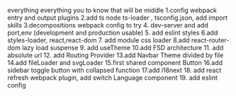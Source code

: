 everything
everything you to know that will be middle 
1.config webpack entry and output plugins
2.add ts node ts-loader , tsconfig.json, add import skills 
3.decompositions webpack config to try 
4. dev-server and add port,env (development and production usable)
5. add eslint styles 
6.add styles-loader, react,react-dom 
7. add module css loader 
8.add react-router-dom lazy load suspense 
9. add useTheme 
10.add FSD architecture 
11. add absolute url 
12. add Routing Provider
13.add Navbar Theme divided by file
14.add fileLoader and svgLoader
15.first shared component Button
16.add sidebar toggle button with collapsed function
17.add i18next
18. add react refresh webpack plugin, add switch Language component 
19. add eslint config 